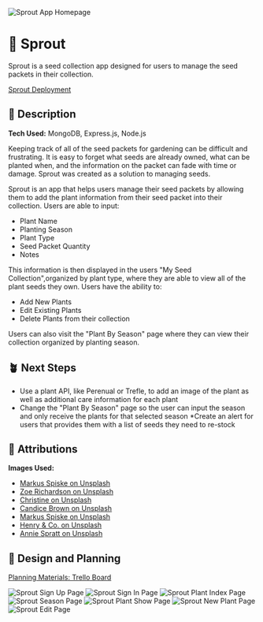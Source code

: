 ![Sprout App Homepage](/public/images/readmeimgs/homepage.png)

# 🌱 Sprout
Sprout is a seed collection app designed for users to manage the seed packets in their collection.

[Sprout Deployment](https://sprout-9da299194677.herokuapp.com)

## 🌿 Description
**Tech Used:** MongoDB, Express.js, Node.js

Keeping track of all of the seed packets for gardening can be difficult and frustrating. It is easy to forget what seeds are already owned, what can be planted when, and the information on the packet can fade with time or damage. Sprout was created as a solution to managing seeds.

Sprout is an app that helps users manage their seed packets by allowing them to add the plant information from their seed packet into their collection. Users are able to input:
* Plant Name
* Planting Season
* Plant Type
* Seed Packet Quantity
* Notes

This information is then displayed in the users "My Seed Collection",organized by plant type, where they are able to view all of the plant seeds they own. Users have the ability to:
* Add New Plants
* Edit Existing Plants
* Delete Plants from their collection

Users can also visit the "Plant By Season" page where they can view their collection organized by planting season.

## 🪴 Next Steps

* Use a plant API, like Perenual or Trefle, to add an image of the plant as well as additional care information for each plant
* Change the "Plant By Season" page so the user can input the season and only receive the plants for that selected season
*Create an alert for users that provides them with a list of seeds they need to re-stock

## 🌼 Attributions
**Images Used:**

 * [Markus Spiske on Unsplash](https://unsplash.com/photos/selective-focus-photo-of-plant-spouts-vrbZVyX2k4I)
 * [Zoe Richardson on Unsplash](https://unsplash.com/photos/yellow-and-red-tomatoes-on-green-plastic-crate-hmoDcZnB7uw)
* [Christine on Unsplash](https://unsplash.com/photos/brown-and-green-plant-in-brown-clay-pot-TQz9dftU1Kk)
* [Candice Brown on Unsplash](https://unsplash.com/photos/pink-and-yellow-flowers-during-daytime-wEBQEXlxihc)
* [Markus Spiske on Unsplash](https://unsplash.com/photos/green-plants-on-black-metal-train-rail-during-daytime-bk11wZwb9F4)
* [Henry & Co. on Unsplash](https://unsplash.com/photos/strawberries-in-shallow-focus-rfK7qmyPOEg)
* [Annie Spratt on Unsplash](https://unsplash.com/photos/a-shelf-filled-with-lots-of-brown-vases-W79p4XXzn6E)

## 🌸 Design and Planning

[Planning Materials: Trello Board](https://trello.com/b/9EcJZN9v/sprout-app)

![Sprout Sign Up Page](/public/images/readmeimgs/signup.png)
![Sprout Sign In Page](/public/images/readmeimgs/signin.png)
![Sprout Plant Index Page](/public/images/readmeimgs/plantIndex.png)
![Sprout Season Page](/public/images/readmeimgs/season.png)
![Sprout Plant Show Page](/public/images/readmeimgs/show.png)
![Sprout New Plant Page](/public/images/readmeimgs/newPlant.png)
![Sprout Edit Page](/public/images/readmeimgs/edit.png)
